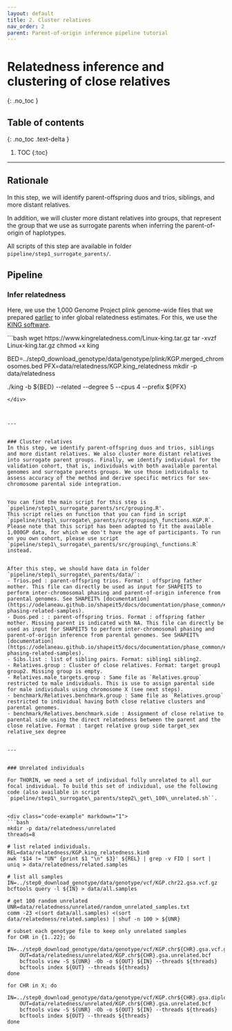 ```yaml
---
layout: default
title: 2. Cluster relatives
nav_order: 2
parent: Parent-of-origin inference pipeline tutorial
---
```

# Relatedness inference and clustering of close relatives
{: .no_toc }

## Table of contents
{: .no_toc .text-delta }

1. TOC
{:toc}

---



## Rationale
In this step, we will identify parent-offspring duos and trios, siblings, and more distant relatives.

In addition, we will cluster more distant relatives into groups, that represent the group that we use as surrogate parents when inferring the parent-of-origin of haplotypes.

All scripts of this step are available in folder `pipeline/step1_surrogate_parents/`.

## Pipeline

### Infer relatedness

Here, we use the 1,000 Genome Project plink genome-wide files that we prepared [earlier](https://rjhfmstr.github.io/THORIN/docs/tutorials/data_download.html) to infer global relatedness estimates. For this, we use the [KING software](https://www.kingrelatedness.com/). 

<div class="code-example" markdown="1">
```bash
wget https://www.kingrelatedness.com/Linux-king.tar.gz
tar -xvzf Linux-king.tar.gz
chmod +x king

BED=../step0_download_genotype/data/genotype/plink/KGP.merged_chromosomes.bed
PFX=data/relatedness/KGP.king_relatedness
mkdir -p data/relatedness

./king -b ${BED} --related --degree 5 --cpus 4 --prefix ${PFX}
```
</div>



---


### Cluster relatives
In this step, we identify parent-offspring duos and trios, siblings and more distant relatives. We also cluster more distant relatives into surrogate parent groups. Finally, we identify individual for the validation cohort, that is, individuals with both available parental genomes and surrogate parents groups. We use those individuals to assess accuracy of the method and derive specific metrics for sex-chromosome parental side integration.


You can find the main script for this step is `pipeline/step1\_surrogate_parents/src/grouping.R'.
This script relies on function that you can find in script `pipeline/step1\_surrogate\_parents/src/grouping\_functions.KGP.R`. Please note that this script has been adapted to fit the available 1,000GP data, for which we don't have the age of participants. To run on you own cohort, please use script `pipeline/step1\_surrogate\_parents/src/grouping\_functions.R` instead.


After this step, we should have data in folder `pipeline/step1\_surrogate\_parents/data/`:
- Trios.ped : parent-offspring trios. Format : offspring father mother. This file can directly be used as input for SHAPEIT5 to perform inter-chromosomal phasing and parent-of-origin inference from parental genomes. See SHAPEIT% [documentation](https://odelaneau.github.io/shapeit5/docs/documentation/phase_common/#usage2-phasing-related-samples).
- Duos.ped : : parent-offspring trios. Format : offspring father mother. Missing parent is indicated with NA. This file can directly be used as input for SHAPEIT5 to perform inter-chromosomal phasing and parent-of-origin inference from parental genomes. See SHAPEIT% [documentation](https://odelaneau.github.io/shapeit5/docs/documentation/phase_common/#usage2-phasing-related-samples).
- Sibs.list : list of sibling pairs. Format: sibling1 sibling2.
- Relatives.group : Cluster of close relatives. Format: target group1 group2. Missing group is empty.
- Relatives.male_targets.group : Same file as `Relatives.group` restricted to male individuals. This is use to assign parental side for male individuals using chromosome X (see next steps).
- benchmark/Relatives.benchmark.group : Same file as `Relatives.group` restricted to individual having both close relative clusters and parental genomes.
- benchmark/Relatives.benchmark.side : Assignment of close relative to parental side using the direct relatedness between the parent and the close relative. Format : target relative group side target_sex relative_sex degree


---


### Unrelated individuals

For THORIN, we need a set of individual fully unrelated to all our focal individual. To build this set of individual, use the following code (also available in script `pipeline/step1\_surrogate\_parents/step2\_get\_100\_unrelated.sh``.


<div class="code-example" markdown="1">
```bash
mkdir -p data/relatedness/unrelated
threads=8

# list related individuals.
REL=data/relatedness/KGP.king_relatedness.kin0
awk '$14 != "UN" {print $1 "\n" $3}' ${REL} | grep -v FID | sort | uniq > data/relatedness/related.samples

# list all samples
IN=../step0_download_genotype/data/genotype/vcf/KGP.chr22.gsa.vcf.gz
bcftools query -l ${IN} > data/all.samples

# get 100 random unrelated
UNR=data/relatedness/unrelated/random_unrelated_samples.txt
comm -23 <(sort data/all.samples) <(sort data/relatedness/related.samples) | shuf -n 100 > ${UNR}

# subset each genotype file to keep only unrelated samples
for CHR in {1..22}; do
	IN=../step0_download_genotype/data/genotype/vcf/KGP.chr${CHR}.gsa.vcf.gz
	OUT=data/relatedness/unrelated/KGP.chr${CHR}.gsa.unrelated.bcf
	bcftools view -S ${UNR} -Ob -o ${OUT} ${IN} --threads ${threads}
	bcftools index ${OUT} --threads ${threads}
done

for CHR in X; do
	IN=../step0_download_genotype/data/genotype/vcf/KGP.chr${CHR}.gsa.diploidized.bcf
	OUT=data/relatedness/unrelated/KGP.chr${CHR}.gsa.unrelated.bcf
	bcftools view -S ${UNR} -Ob -o ${OUT} ${IN} --threads ${threads}
	bcftools index ${OUT} --threads ${threads}
done
```
</div>




